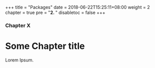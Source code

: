 +++
title = "Packages"
date = 2018-06-22T15:25:11+08:00
weight = 2
chapter = true
pre = "<b>2. </b>"
disabletoc = false
+++

### Chapter X

# Some Chapter title

Lorem Ipsum.